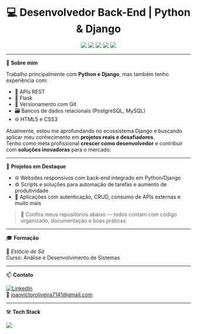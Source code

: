 <h1 align="center">💻 Desenvolvedor Back-End | Python & Django</h1>

<p align="center">
  <img src="https://img.shields.io/badge/Python-3776AB?style=for-the-badge&logo=python&logoColor=white"/>
  <img src="https://img.shields.io/badge/Django-092E20?style=for-the-badge&logo=django&logoColor=white"/>
  <img src="https://img.shields.io/badge/PostgreSQL-336791?style=for-the-badge&logo=postgresql&logoColor=white"/>
  <img src="https://img.shields.io/badge/Git-F05032?style=for-the-badge&logo=git&logoColor=white"/>
  <img src="https://img.shields.io/badge/Flask-000000?style=for-the-badge&logo=flask&logoColor=white"/>
</p>

---

🎯 **Sobre mim**

Trabalho principalmente com **Python e Django**, mas também tenho experiência com:

- 🔗 APIs REST
- 🧠 Flask
- 🧰 Versionamento com Git
- 🗃️ Bancos de dados relacionais (PostgreSQL, MySQL)
- 🌐 HTML5 e CSS3

Atualmente, estou me aprofundando no ecossistema Django e buscando aplicar meu conhecimento em **projetos reais e desafiadores**.  
Tenho como meta profissional **crescer como desenvolvedor** e contribuir com **soluções inovadoras** para o mercado.

---

🚀 **Projetos em Destaque**

- 🌐 Websites responsivos com back-end integrado em Python/Django
- ⚙️ Scripts e soluções para automação de tarefas e aumento de produtividade
- 🔐 Aplicações com autenticação, CRUD, consumo de APIs externas e muito mais

> 📌 Confira meus repositórios abaixo — todos contam com código organizado, documentação e boas práticas.

---

🎓 **Formação**

📘 *Estácio de Sá*  
Curso: Análise e Desenvolvimento de Sistemas

---

📫 **Contato**

[![LinkedIn](https://img.shields.io/badge/LinkedIn-JoaoVictorOliveira1-blue?style=for-the-badge&logo=linkedin)](https://www.linkedin.com/in/joaovictoroliveira1/)  
📧 joaovictoroliveira7141@gmail.com

---

🛠️ **Tech Stack**

<p align="left">
  <img src="https://skillicons.dev/icons?i=python,django,flask,postgres,mysql,git,html,css,vscode,linux" />
</p>


<!--
**Victor-joao1/Victor-joao1** is a ✨ _special_ ✨ repository because its `README.md` (this file) appears on your GitHub profile.

Here are some ideas to get you started:

- 🔭 I’m currently working on ...
- 🌱 I’m currently learning ...
- 👯 I’m looking to collaborate on ...
- 🤔 I’m looking for help with ...
- 💬 Ask me about ...
- 📫 How to reach me: ...
- 😄 Pronouns: ...
- ⚡ Fun fact: ...
-->
